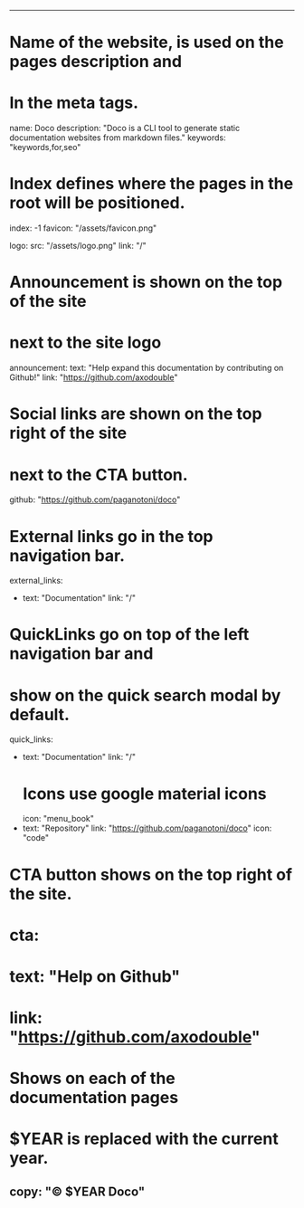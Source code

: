 ----
# Name of the website, is used on the pages description and 
# In the meta tags.
name: Doco
description: "Doco is a CLI tool to generate static documentation websites from markdown files."
keywords: "keywords,for,seo"

# Index defines where the pages in the root will be positioned.
index: -1
favicon: "/assets/favicon.png"

logo: 
  src: "/assets/logo.png"
  link: "/"

# Announcement is shown on the top of the site
# next to the site logo
announcement: 
  text: "Help expand this documentation by contributing on Github!"
  link: "https://github.com/axodouble"

# Social links are shown on the top right of the site
# next to the CTA button.
github: "https://github.com/paganotoni/doco" 

# External links go in the top navigation bar.
external_links:
  - text: "Documentation"
    link: "/"

# QuickLinks go on top of the left navigation bar and
# show on the quick search modal by default.
quick_links:
  - text: "Documentation"
    link: "/"
    # Icons use google material icons
    icon: "menu_book"
  - text: "Repository"
    link: "https://github.com/paganotoni/doco"
    icon: "code"


# CTA button shows on the top right of the site.
# cta: 
#  text: "Help on Github"
#  link: "https://github.com/axodouble"

# Shows on each of the documentation pages
# $YEAR is replaced with the current year.
copy: "© $YEAR Doco"
----
